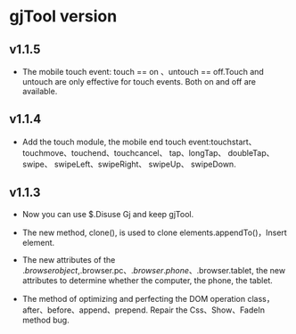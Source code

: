 ﻿# gjTool version

## v1.1.5

- The mobile touch event: touch == on 、untouch == off.Touch and untouch are only effective for touch events. Both on and off are available.

## v1.1.4

- Add the touch module, the mobile end touch event:touchstart、touchmove、touchend、touchcancel、 tap、longTap、 doubleTap、 swipe、 swipeLeft、swipeRight、 swipeUp、 swipeDown. 

## v1.1.3

- Now you can use $.Disuse Gj and keep gjTool.

- The new method, clone(), is used to clone elements.appendTo()，Insert element.

- The new attributes of the $.browser object,$.browser.pc、$.browser.phone、$.browser.tablet, the new attributes to determine whether the computer, the phone, the tablet.

- The method of optimizing and perfecting the DOM operation class，after、before、append、prepend. Repair the Css、Show、FadeIn method bug.
